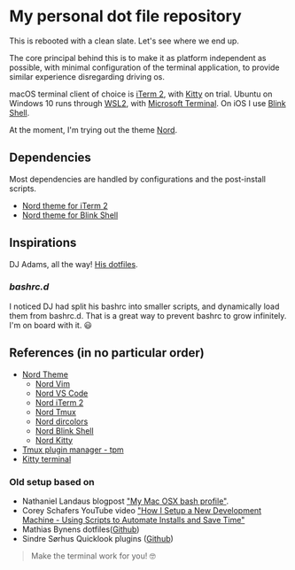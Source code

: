 # My personal dot file repository
This is rebooted with a clean slate. Let's see where we end up.

The core principal behind this is to make it as platform independent as possible, with minimal configuration of the terminal application, to provide similar experience disregarding driving os.

macOS terminal client of choice is [iTerm 2](https://iterm2.com), with [Kitty](https://sw.kovidgoyal.net/kitty/) on trial.
Ubuntu on Windows 10 runs through [WSL2](https://docs.microsoft.com/en-us/windows/wsl/install-win10), with [Microsoft Terminal](https://github.com/Microsoft/Terminal).
On iOS I use [Blink Shell](https://blink.sh).

At the moment, I'm trying out the theme [Nord](https://www.nordtheme.com).
## Dependencies
Most dependencies are handled by configurations and the post-install scripts.
* [Nord theme for iTerm 2](https://github.com/arcticicestudio/nord-iterm2)
* [Nord theme for Blink Shell](https://github.com/hwyncho/Nord-Blink)
## Inspirations
DJ Adams, all the way! [His dotfiles](https://github.com/qmacro/dotfiles).

### *bashrc.d*
I noticed DJ had split his bashrc into smaller scripts, and dynamically load them from bashrc.d. That is a great way to prevent bashrc to grow infinitely. I'm on board with it. 😃

## References (in no particular order)
* [Nord Theme](https://www.nordtheme.com)
  * [Nord Vim](https://www.nordtheme.com/ports/vim)
  * [Nord VS Code](https://www.nordtheme.com/ports/visual-studio-code)
  * [Nord iTerm 2](https://github.com/arcticicestudio/nord-iterm2)
  * [Nord Tmux](https://www.nordtheme.com/docs/ports/tmux/installation)
  * [Nord dircolors](https://www.nordtheme.com/ports/dircolors)
  * [Nord Blink Shell](https://github.com/hwyncho/Nord-Blink)
  * [Nord Kitty](https://github.com/connorholyday/nord-kitty)
* [Tmux plugin manager - tpm](https://github.com/tmux-plugins/tpm)
* [Kitty terminal](https://sw.kovidgoyal.net/kitty/)

### Old setup based on
* Nathaniel Landaus blogpost ["My Mac OSX bash profile"](https://natelandau.com/my-mac-osx-bash_profile/).
* Corey Schafers YouTube video ["How I Setup a New Development Machine - Using Scripts to Automate Installs and Save Time"](https://www.youtube.com/watch?v=kIdiWut8eD8)
* Mathias Bynens dotfiles([Github](https://github.com/mathiasbynens/dotfiles))
* Sindre Sørhus Quicklook plugins ([Github](https://github.com/sindresorhus/quick-look-plugins))


> Make the terminal work for you! 🤓
